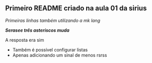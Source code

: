 **Primeiro README criado na aula 01 da sirius**
-
*Primeiras linhas também utilizando a mk lang*

***Serasee três asteriscos muda***

A resposta era sim

- Também é possível configurar listas
- Apenas adicionando um sinal de menos rsrss
